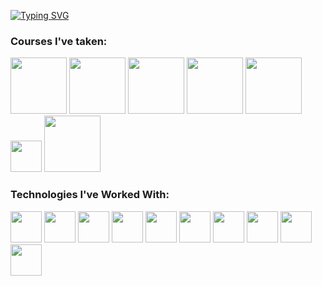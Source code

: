 [![Typing SVG](https://readme-typing-svg.herokuapp.com/?lines=Hello+World+I'm+Rafaela+Medina;Never+stop+learing)](https://git.io/typing-svg)

### Courses I've taken: 
<div>
   <a href="https://www.rocketseat.com.br/ignite"><img height="90" src="https://avatars.githubusercontent.com/u/28929274?s=280&v=4"></a>
   <a href="https://www.edx.org/professional-certificate/harvardx-computer-science-for-web-programming?index=product&queryID=9097949372c5c9d98868deacbe76ea51&position=1"><img height="90" src="https://upload.wikimedia.org/wikipedia/en/thumb/0/0c/Harvard_University_shield.svg/1200px-Harvard_University_shield.svg.png"></a>
   <a href="https://www.edx.org/course/algorithms-design-and-analysis?index=product&queryID=283a93c8c57d4531a19671d948bcc235&position=1"><img height="90" src="https://logospng.org/download/stanford-university/logo-stanford-university-brasao-1024.png"></a>   
   <a href="https://www.edx.org/professional-certificate/google-fundamentals-of-google-ai-for-web-based-machine-learning?index=product&queryID=7bfba1412f8b40ae78a7d8520a3b7443&position=1"><img height="90" src="https://seeklogo.com/images/G/google-ai-logo-996E85F6FD-seeklogo.com.png"></a>
   <a href="https://www.cursoemvideo.com/"><img height="90" src="https://allmylinks.com/upload/Site/favicon/u/r/8/RWbFX3KS_afHDmiEM8mX6CdmV0w7cbK6.png"></a>
   <a href="https://recode.org.br/"><img height="50" src="https://captadores.org.br/wp-content/uploads/2019/04/recode.png"></a>
   <a href="https://www.edx.org/professional-certificate/w3cx-front-end-web-developer?index=product&queryID=8193ca9e81a4caf0776cd4f03c255f21&position=1"><img height="90" src="https://prod-discovery.edx-cdn.org/organization/logos/e3c306a5-f985-4c36-a157-a947aec040e8-0862b784a2b0.png"></a> 
</div> 

### Technologies I've Worked With: 
<div>
   <div>
      <img height="50" src="https://cdn.jsdelivr.net/gh/devicons/devicon/icons/react/react-original.svg" />
      <img height="50" src="https://cdn.jsdelivr.net/gh/devicons/devicon/icons/typescript/typescript-original.svg" />
      <img height="50" src="https://cdn.jsdelivr.net/gh/devicons/devicon/icons/python/python-original.svg" />
      <img height="50" src="https://cdn.jsdelivr.net/gh/devicons/devicon/icons/csharp/csharp-original.svg" />
      <img height="50" src="https://cdn.jsdelivr.net/gh/devicons/devicon/icons/nodejs/nodejs-plain-wordmark.svg" />
      <img height="50" src="https://cdn.jsdelivr.net/gh/devicons/devicon/icons/nextjs/nextjs-line.svg" /> 
      <img height="50" src="https://cdn.jsdelivr.net/gh/devicons/devicon/icons/gitlab/gitlab-original.svg" />
      <img height="50" src="https://cdn.jsdelivr.net/gh/devicons/devicon/icons/git/git-original.svg" />
      <img height="50" src="https://cdn.jsdelivr.net/gh/devicons/devicon/icons/figma/figma-original.svg" />
      <img height="50" src="https://cdn.jsdelivr.net/gh/devicons/devicon/icons/xd/xd-plain.svg" />
   </div>
</div> 

